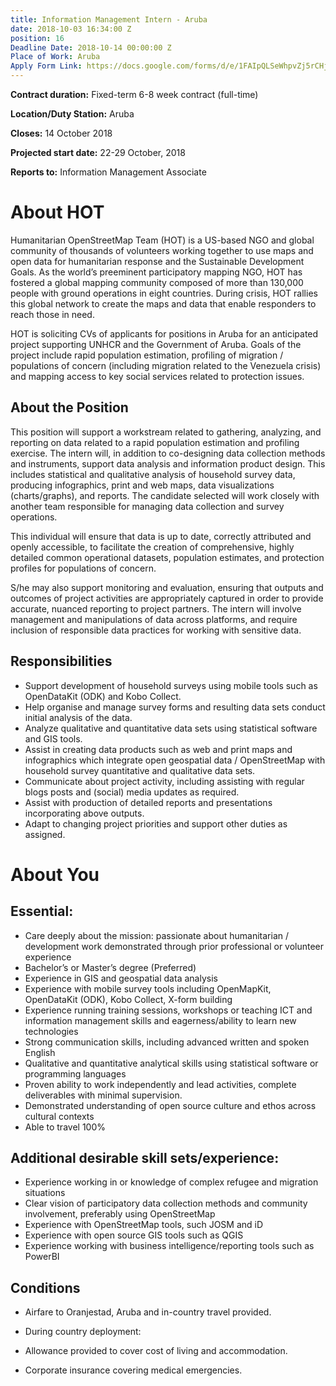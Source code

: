 ```yaml
---
title: Information Management Intern - Aruba
date: 2018-10-03 16:34:00 Z
position: 16
Deadline Date: 2018-10-14 00:00:00 Z
Place of Work: Aruba
Apply Form Link: https://docs.google.com/forms/d/e/1FAIpQLSeWhpvZj5rCHj9Ye1dKh3IkR4oW_R3dVnenheW8gzHegRsKmw/viewform
---
```


**Contract duration:**  Fixed-term 6-8 week contract (full-time)

**Location/Duty Station:** Aruba

**Closes:**  14 October 2018

**Projected start date:** 22-29 October, 2018

**Reports to:**  Information Management Associate 

# About HOT

Humanitarian OpenStreetMap Team (HOT) is a US-based NGO and global community of thousands of volunteers working together to use maps and open data for humanitarian response and the Sustainable Development Goals. As the world’s preeminent participatory mapping NGO, HOT has fostered a global mapping community composed of more than 130,000 people with ground operations in eight countries. During crisis, HOT rallies this global network to create the maps and data that enable responders to reach those in need.

HOT is soliciting CVs of applicants for positions in Aruba for an anticipated project supporting UNHCR and the Government of Aruba. Goals of the project include rapid population estimation, profiling of migration / populations of concern (including migration related to the Venezuela crisis) and mapping access to key social services related to protection issues.

## About the Position

This position will support a workstream related to gathering, analyzing, and reporting on data related to a rapid population estimation and profiling exercise. The intern will, in addition to co-designing data collection methods and instruments, support data analysis and information product design. This includes statistical and qualitative analysis of household survey data, producing infographics, print and web maps, data visualizations (charts/graphs), and reports. The candidate selected will work closely with another team responsible for managing data collection and survey operations.

This individual will ensure that data is up to date, correctly attributed and openly accessible, to facilitate the creation of comprehensive, highly detailed common operational datasets, population estimates, and protection profiles for populations of concern.

S/he may also support monitoring and evaluation, ensuring that outputs and outcomes of project activities are appropriately captured in order to provide accurate, nuanced reporting to project partners. The intern will involve management and manipulations of data across platforms, and require inclusion of responsible data practices for working with sensitive data.


## Responsibilities
* Support development of household surveys using mobile tools such as OpenDataKit (ODK) and Kobo Collect.
* Help organise and manage survey forms and resulting data sets conduct initial analysis of the data.
* Analyze qualitative and quantitative data sets using statistical software and GIS tools.
* Assist in creating data products such as web and print maps and infographics which integrate open geospatial data / OpenStreetMap with household survey quantitative and qualitative data sets.
* Communicate about project activity, including assisting with regular blogs posts and (social) media updates as required.
* Assist with production of detailed reports and presentations incorporating above outputs.
* Adapt to changing project priorities and support other duties as assigned.


# About You

## Essential:

* Care deeply about the mission: passionate about humanitarian / development work demonstrated through prior professional or volunteer experience
* Bachelor’s or Master’s degree (Preferred)
* Experience in GIS and geospatial data analysis
* Experience with mobile survey tools including OpenMapKit, OpenDataKit (ODK), Kobo Collect, X-form building
* Experience running training sessions, workshops or teaching
ICT and information management skills and eagerness/ability to learn new technologies
* Strong communication skills, including advanced written and spoken English
* Qualitative and quantitative analytical skills using statistical software or programming languages
* Proven ability to work independently and lead activities, complete deliverables with minimal supervision.
* Demonstrated understanding of open source culture and ethos across cultural contexts
* Able to travel 100%


## Additional desirable skill sets/experience:
* Experience working in or knowledge of complex refugee and migration situations
* Clear vision of participatory data collection methods and community involvement, preferably using OpenStreetMap
* Experience with OpenStreetMap tools, such JOSM and iD
* Experience with open source GIS tools such as QGIS
* Experience working with business intelligence/reporting tools such as PowerBI


## Conditions

* Airfare to Oranjestad, Aruba and in-country travel provided.

* During country deployment:

* Allowance provided to cover cost of living and accommodation.

* Corporate insurance covering medical emergencies.